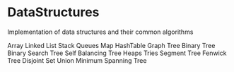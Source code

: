 # DataStructures
Implementation of data structures and their common algorithms

Array
Linked List
Stack
Queues
Map
HashTable
Graph
Tree
Binary Tree
Binary Search Tree
Self Balancing Tree
Heaps
Tries
Segment Tree
Fenwick Tree
Disjoint Set Union
Minimum Spanning Tree

